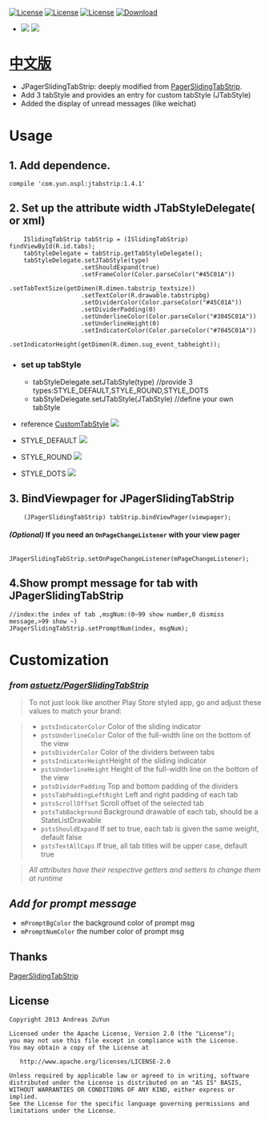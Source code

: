 [![License](https://img.shields.io/badge/license-Apache%202-green.svg?style=flat-square)](https://www.apache.org/licenses/LICENSE-2.0) [![License](https://img.shields.io/badge/JPagerSlidingTabStrip-V1.0-green.svg)](https://www.apache.org/licenses/LICENSE-2.0)  [![License](https://img.shields.io/badge/JPagerSlidingTabStrip-download-yellowgreen.svg)](https://github.com/ZuYun/JPagerSlidingTabStrip/blob/master/JPagerSlidingTabStrip.apk) [ ![Download](https://api.bintray.com/packages/jonas-j/maven/JTabStrip/images/download.svg?version=1.3) ](https://bintray.com/jonas-j/maven/JTabStrip/1.3/link)

 - ![](https://github.com/ZuYun/JPagerSlidingTabStrip/blob/master/gifs/new.gif)  ![](https://github.com/ZuYun/JPagerSlidingTabStrip/blob/master/gifs/face2.gif)


# [中文版](https://github.com/ZuYun/JPagerSlidingTabStrip/blob/master/README_CN.md)


* JPagerSlidingTabStrip: deeply modified from [PagerSlidingTabStrip](https://github.com/astuetz/PagerSlidingTabStrip).
* Add 3 tabStyle and provides an entry for custom tabStyle (JTabStyle)
* Added the display of unread messages (like weichat)



# Usage


  ## 1. Add dependence.
  
  
  	compile 'com.yun.ospl:jtabstrip:1.4.1'
  
 
  ## 2. Set up the attribute width JTabStyleDelegate( or xml)
     	
		ISlidingTabStrip tabStrip = (ISlidingTabStrip) findViewById(R.id.tabs);
		tabStyleDelegate = tabStrip.getTabStyleDelegate();
		tabStyleDelegate.setJTabStyle(type)
                        .setShouldExpand(true)
                        .setFrameColor(Color.parseColor("#45C01A"))
                        .setTabTextSize(getDimen(R.dimen.tabstrip_textsize))
                        .setTextColor(R.drawable.tabstripbg)
                        .setDividerColor(Color.parseColor("#45C01A"))
                        .setDividerPadding(0)
                        .setUnderlineColor(Color.parseColor("#3045C01A"))
                        .setUnderlineHeight(0)
                        .setIndicatorColor(Color.parseColor("#7045C01A"))
                        .setIndicatorHeight(getDimen(R.dimen.sug_event_tabheight));

- ### set up tabStyle
	- tabStyleDelegate.setJTabStyle(type) //provide 3 types:STYLE_DEFAULT,STYLE_ROUND,STYLE_DOTS
	- tabStyleDelegate.setJTabStyle(JTabStyle)  //define your own tabStyle

 - reference [CustomTabStyle](https://github.com/ZuYun/JPagerSlidingTabStrip/blob/master/case/src/main/java/com/jonas/acase/CustomTabStyle/CustomTabStyle.java)
![](https://github.com/ZuYun/JPagerSlidingTabStrip/blob/master/gifs/custom.gif)
  - STYLE_DEFAULT
![](https://github.com/ZuYun/JPagerSlidingTabStrip/blob/master/gifs/default2.gif)
  - STYLE_ROUND
![](https://github.com/ZuYun/JPagerSlidingTabStrip/blob/master/gifs/round.gif)
  - STYLE_DOTS
![](https://github.com/ZuYun/JPagerSlidingTabStrip/blob/master/gifs/dots.gif)

  ## 3. BindViewpager for JPagerSlidingTabStrip
     
		(JPagerSlidingTabStrip) tabStrip.bindViewPager(viewpager);

  #### *(Optional)* If you need an `OnPageChangeListener` with your view pager

         JPagerSlidingTabStrip.setOnPageChangeListener(mPageChangeListener);
## 4.Show prompt message for tab with JPagerSlidingTabStrip
	
	//index:the index of tab ,msgNum:(0~99 show number,0 dismiss message,>99 show ~)
	JPagerSlidingTabStrip.setPromptNum(index, msgNum);

# Customization 

### *from [astuetz/PagerSlidingTabStrip](https://github.com/astuetz/PagerSlidingTabStrip)*
> To not just look like another Play Store styled app, go and adjust these values to match
> your brand:

>  * `pstsIndicatorColor` Color of the sliding indicator
>  * `pstsUnderlineColor` Color of the full-width line on the bottom of the view
>  * `pstsDividerColor` Color of the dividers between tabs
>  * `pstsIndicatorHeight`Height of the sliding indicator
>  * `pstsUnderlineHeight` Height of the full-width line on the bottom of the view
>  * `pstsDividerPadding` Top and bottom padding of the dividers
>  * `pstsTabPaddingLeftRight` Left and right padding of each tab
>  * `pstsScrollOffset` Scroll offset of the selected tab
>  * `pstsTabBackground` Background drawable of each tab, should be a StateListDrawable
>  * `pstsShouldExpand` If set to true, each tab is given the same weight, default false
>  * `pstsTextAllCaps` If true, all tab titles will be upper case, default true

> *All attributes have their respective getters and setters to change them at runtime*

## *Add for prompt message*
 * `mPromptBgColor` the background color of prompt msg
 * `mPromptNumColor` the number color of prompt msg


## Thanks

[PagerSlidingTabStrip](https://github.com/jpardogo/PagerSlidingTabStrip)


## License

    Copyright 2013 Andreas ZuYun

    Licensed under the Apache License, Version 2.0 (the "License");
    you may not use this file except in compliance with the License.
    You may obtain a copy of the License at

       http://www.apache.org/licenses/LICENSE-2.0

    Unless required by applicable law or agreed to in writing, software
    distributed under the License is distributed on an "AS IS" BASIS,
    WITHOUT WARRANTIES OR CONDITIONS OF ANY KIND, either express or implied.
    See the License for the specific language governing permissions and
    limitations under the License.
